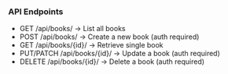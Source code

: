 ### API Endpoints
- GET /api/books/ → List all books
- POST /api/books/ → Create a new book (auth required)
- GET /api/books/{id}/ → Retrieve single book
- PUT/PATCH /api/books/{id}/ → Update a book (auth required)
- DELETE /api/books/{id}/ → Delete a book (auth required)
